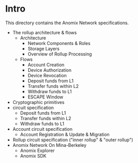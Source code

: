 # Intro

This directory contains the Anomix Network specifications.

* The rollup architecture & flows
  * Architecture
    * Network Components & Roles
    * Storage Layers
    * Overview of Rollup Processing
  * Flows
    * Account Creation 
    * Device Authorization
    * Device Revocation
    * Deposit funds from L1
    * Transfer funds within L2
    * Withdraw funds to L1
    * ESCAPE Window
* Cryptographic primitives
* circuit specification
  * Deposit funds from L1
  * Transfer funds within L2
  * Withdraw funds to L1
* Account circuit specification
  * Account Registration & Update & Migration
* Rollup circuit specification ("inner rollup" & "outer rollup")
* Anomix Network On Mina-Berkeley
  * Anomix Explorer
  * Anomix SDK
